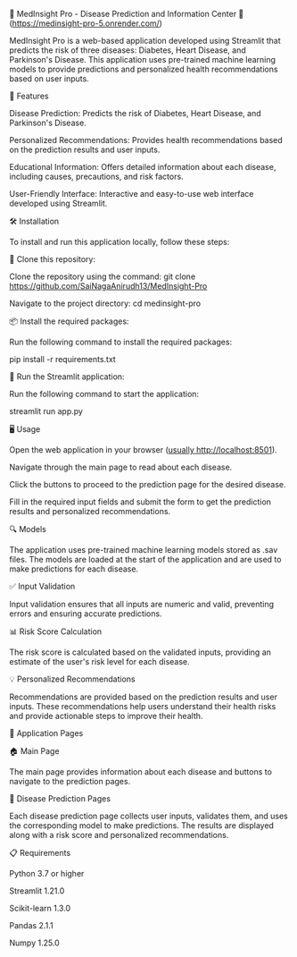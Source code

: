 🌟 MedInsight Pro - Disease Prediction and Information Center 🌟(https://medinsight-pro-5.onrender.com/)

MedInsight Pro is a web-based application developed using Streamlit that predicts the risk of three diseases: Diabetes, Heart Disease, and Parkinson's Disease. This application uses pre-trained machine learning models to provide predictions and personalized health recommendations based on user inputs.

🌟 Features

Disease Prediction: Predicts the risk of Diabetes, Heart Disease, and Parkinson's Disease.

Personalized Recommendations: Provides health recommendations based on the prediction results and user inputs.

Educational Information: Offers detailed information about each disease, including causes, precautions, and risk factors.

User-Friendly Interface: Interactive and easy-to-use web interface developed using Streamlit.

🛠️ Installation

To install and run this application locally, follow these steps:

🔧 Clone this repository:

Clone the repository using the command: git clone https://github.com/SaiNagaAnirudh13/MedInsight-Pro

Navigate to the project directory: cd medinsight-pro

📦 Install the required packages:

Run the following command to install the required packages:

pip install -r requirements.txt

🚀 Run the Streamlit application:

Run the following command to start the application:

streamlit run app.py

🖥️ Usage

Open the web application in your browser ([usually http://localhost:8501](https://medinsight-pro-5.onrender.com/)).

Navigate through the main page to read about each disease.

Click the buttons to proceed to the prediction page for the desired disease.

Fill in the required input fields and submit the form to get the prediction results and personalized recommendations.

🔍 Models

The application uses pre-trained machine learning models stored as .sav files. The models are loaded at the start of the application and are used to make predictions for each disease.

✅ Input Validation

Input validation ensures that all inputs are numeric and valid, preventing errors and ensuring accurate predictions.

📊 Risk Score Calculation

The risk score is calculated based on the validated inputs, providing an estimate of the user's risk level for each disease.

💡 Personalized Recommendations

Recommendations are provided based on the prediction results and user inputs. These recommendations help users understand their health risks and provide actionable steps to improve their health.

📄 Application Pages

🏠 Main Page

The main page provides information about each disease and buttons to navigate to the prediction pages.

🔮 Disease Prediction Pages

Each disease prediction page collects user inputs, validates them, and uses the corresponding model to make predictions. The results are displayed along with a risk score and personalized recommendations.

📋 Requirements

Python 3.7 or higher

Streamlit 1.21.0

Scikit-learn 1.3.0

Pandas 2.1.1

Numpy 1.25.0
